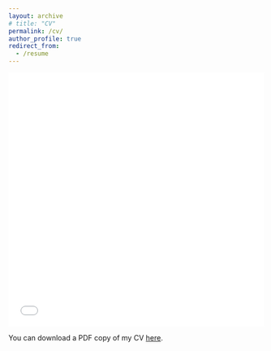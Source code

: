 ```yaml
---
layout: archive
# title: "CV"
permalink: /cv/
author_profile: true
redirect_from:
  - /resume
---
```


<iframe src="/CV/CV.pdf" width="100%" height="500" frameborder="no" border="0" marginwidth="0" marginheight="0"></iframe>


You can download a PDF copy of my CV [here](/CV/CV.pdf).